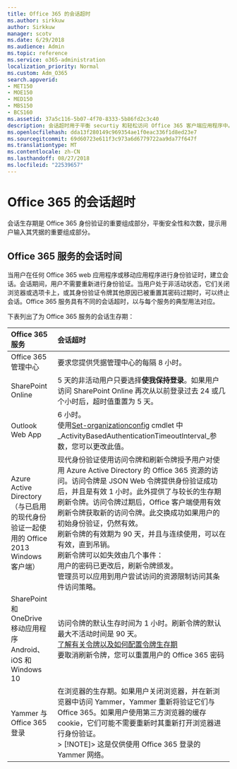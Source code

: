 ```yaml
---
title: Office 365 的会话超时
ms.author: sirkkuw
author: Sirkkuw
manager: scotv
ms.date: 6/29/2018
ms.audience: Admin
ms.topic: reference
ms.service: o365-administration
localization_priority: Normal
ms.custom: Adm_O365
search.appverid:
- MET150
- MOE150
- MED150
- MBS150
- BCS160
ms.assetid: 37a5c116-5b07-4f70-8333-5b86fd2c3c40
description: 会话超时用于平衡 securtiy 和轻松访问 Office 365 客户端应用程序中。
ms.openlocfilehash: dda13f280149c969354ae1f0eac336f1d8ed23e7
ms.sourcegitcommit: 69d60723e611f3c973a6d6779722aa9da77f647f
ms.translationtype: MT
ms.contentlocale: zh-CN
ms.lasthandoff: 08/27/2018
ms.locfileid: "22539657"
---
```

# <a name="session-timeouts-for-office-365"></a>Office 365 的会话超时

会话生存期是 Office 365 身份验证的重要组成部分，平衡安全性和次数，提示用户输入其凭据的重要组成部分。
  
## <a name="session-times-for-office-365-services"></a>Office 365 服务的会话时间

当用户在任何 Office 365 web 应用程序或移动应用程序进行身份验证时，建立会话。会话期间，用户不需要重新进行身份验证。当用户处于非活动状态，它们关闭浏览器或选项卡上，或其身份验证令牌其他原因已被重置其密码过期时，可以终止会话。Office 365 服务具有不同的会话超时，以与每个服务的典型用法对应。
  
下表列出了为 Office 365 服务的会话生存期：
  
|**Office 365 服务**|**会话超时**|
|:-----|:-----|
|Office 365 管理中心  <br/> |要求您提供凭据管理中心的每隔 8 小时。  <br/> |
|SharePoint Online  <br/> |5 天的非活动用户只要选择**使我保持登录**。如果用户访问 SharePoint Online 再次从以前登录过去 24 或几个小时后，超时值重置为 5 天。<br/> |
|Outlook Web App  <br/> |6 小时。  <br/> 使用[Set-organizationconfig](https://go.microsoft.com/fwlink/p/?LinkId=615378) cmdlet 中_ActivityBasedAuthenticationTimeoutInterval_参数，您可以更改此值。  <br/> |
|Azure Active Directory  <br/> （与已启用的现代身份验证一起使用的 Office 2013 Windows 客户端）  <br/> | 现代身份验证使用访问令牌和刷新令牌授予用户对使用 Azure Active Directory 的 Office 365 资源的访问。访问令牌是 JSON Web 令牌提供身份验证成功后，并且是有效 1 小时。此外提供了与较长的生存期刷新令牌。访问令牌过期后，Office 客户端使用有效刷新令牌获取新的访问令牌。此交换成功如果用户的初始身份验证，仍然有效。  <br/>  刷新令牌的有效期为 90 天，并且与连续使用，可以在有效，直到吊销。  <br/>  刷新令牌可以如失效由几个事件：  <br/>  用户的密码已更改后，刷新令牌颁发。  <br/>  管理员可以应用到用户尝试访问的资源限制访问其条件访问策略。  <br/> |
|SharePoint 和 OneDrive 移动应用程序 Android、 iOS 和 Windows 10  <br/> |访问令牌的默认生存时间为 1 小时。刷新令牌的默认最大不活动时间是 90 天。<br/> [了解有关令牌以及如何配置令牌生存期](https://docs.microsoft.com/en-us/azure/active-directory/active-directory-configurable-token-lifetimes) <br/> 要取消刷新令牌，您可以重置用户的 Office 365 密码  <br/> |
|Yammer 与 Office 365 登录  <br/> |在浏览器的生存期。如果用户关闭浏览器，并在新浏览器中访问 Yammer，Yammer 重新将验证它们与 Office 365。如果用户使用第三方浏览器的缓存 cookie，它们可能不需要重新时其重新打开浏览器进行身份验证。<br/> > [!NOTE]> 这是仅供使用 Office 365 登录的 Yammer 网络。           |
   

